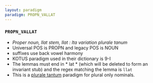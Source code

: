 ```yaml
---
layout: paradigm
paradigm: PROPN_VALLAT
---
```

### ` PROPN_VALLAT `

* _Proper noun, llat stem, llat : lta variation plurale tanum_
* Universal POS is PROPN and legacy POS is NOUN
* suffixes use back vowel harmony
* KOTUS paradigm used in their dictionary is 9-I
* The lemmas must end in * lat * (which will be deleted to form an invariant stub) and the regex matching the lemma is ` llat `
* This is a [plurale tantum](https://en.wikipedia.org/wiki/Plurale_tantum) paradigm for plural only nominals.
